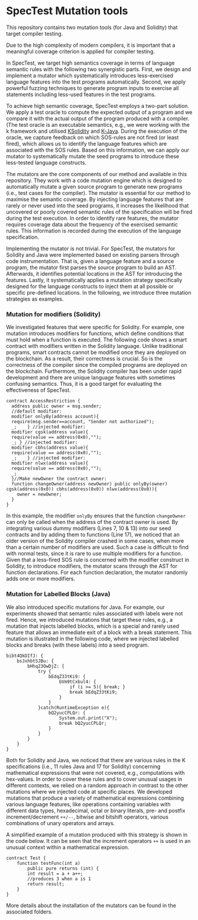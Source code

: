 # SpecTest Mutation tools

This repository contains two mutation tools (for Java and Solidity) that target compiler testing.

Due to the high complexity of modern compilers, it is important that a meaningful coverage criterion is applied for compiler testing. 

In SpecTest, we target high semantics coverage in terms of language semantic rules with the following two synergistic parts. 
First, we design and implement a mutator which systematically introduces less-exercised language features into the test programs automatically. 
Second, we apply powerful fuzzing techniques to generate program inputs to exercise all statements including less-used features in the test programs.  

To achieve high semantic coverage, SpecTest employs a two-part solution. 
We apply a test oracle to compute the expected output of a program and we compare it with the actual output of the program produced with a compiler.  
(The test oracle is an executable semantics, e.g., we were working with the k framework and utilised [KSolidity](https://github.com/kframework/solidity-semantics) and [K-Java](https://github.com/kframework/java-semantics).
During the execution of the oracle, we capture feedback on which SOS-rules are not fired (or least fired), which allows us to identify the language features which are associated with the SOS rules.
Based on this information, we can apply our mutator to systematically mutate the seed programs to introduce these less-tested language constructs.

The mutators are the core components of our method and available in this repository.
They work with a code mutation engine which is designed to automatically mutate a given source program to generate new programs (i.e., test cases for the compiler). 
The mutator is essential for our method to maximise the semantic coverage. 
By injecting language features that are rarely or never used into the seed programs, it increases the likelihood that uncovered or poorly covered semantic rules of the specification will be fired during the test execution. In order to 
identify rare features, the mutator requires coverage data about the frequency of the exercised semantic rules. This information is recorded during the execution of the language specification. 

Implementing the mutator is not trivial. For SpecTest, the mutators for Solidity and Java were implemented based on existing parsers through code instrumentation. 
That is, given a language feature and a source program, the mutator first parses the source program to build an AST. 
Afterwards, it identifies potential locations in the AST for introducing the features. 
Lastly, it systematically applies a mutation strategy specifically designed for the language constructs to inject them at all possible or specific pre-defined locations. 
In the following, we introduce three mutation strategies as examples. 

### Mutation for modifiers (Solidity)
We investigated features that were specific for Solidity.
For example, one mutation introduces modifiers for functions, which define conditions that must hold when a function is executed.
The following code shows a smart contract with modifiers written in the Solidity language. 
Unlike traditional programs, smart contracts cannot be modified once they are deployed on the blockchain. As a result, their correctness is crucial. 
So is the correctness of the compiler since the compiled programs are deployed on the blockchain. Furthermore, the Solidity compiler has been under rapid development 
and there are unique language features with sometimes confusing semantics.
Thus, it is a good target for evaluating the effectiveness of SpecTest. 

```
contract AccessRestriction {
  address public owner = msg.sender; 
  //default modifier:
  modifier onlyBy(address account){
  require(msg.sender==account, "Sender not authorized");
  _;	} //injected modifier:
  modifier cgsk(address value){ 
  require(value == address(0x0),"");
  _; } //injected modifier:
  modifier cbhs(address value){ 
  require(value == address(0x0),"");
  _;	} //injected modifier:
  modifier nlwx(address value){ 
  require(value == address(0x0),"");
  _;
  }//Make newOwner the contract owner:
  function changeOwner(address newOwner) public onlyBy(owner) cgsk(address(0x0)) cbhs(address(0x0)) nlwx(address(0x0)){
    owner = newOwner;
  }
}
```

In this example, the modifier ``onlyBy`` ensures that the function ``changeOwner`` can only be called when the address of the contract owner is used. 
By integrating various dummy modifiers (Lines 7, 10 \& 13) into our seed contracts and by adding them to functions (Line 17), 
we noticed that an older version of the Solidity compiler crashed in some cases, when more than a certain number of modifiers are used. 
Such a case is difficult to find with normal tests, since it is rare to use multiple modifiers for a function. 
Given that a less-fired SOS rule is concerned with the modifier construct in Solidity, to introduce modifiers, 
the mutator scans through the AST for function declarations. 
For each function declaration, the mutator randomly adds one or more modifiers.



### Mutation for Labelled Blocks (Java)
We also introduced specific mutations for Java.
For example, our experiments showed that semantic rules associated with labels were not fired. 
Hence, we introduced mutations that target these rules, e.g., a mutation that injects labelled blocks, 
which is a special and rarely used feature that allows an immediate exit of a block with a break statement. 
This mutation is illustrated in the following code, where we injected labelled blocks and breaks (with these labels) 
into a seed program.

```
bibt4QkDIfJ: {
	bsJxhbtSJBu: {
		bHhq23OwDjZ: { 
			try {
				bEdqZ33tKi9: {
					bVm9tCxbul4: {
						if (i >= 5){ break; }
						break bEdqZ33tKi9;
					}  
				}
			}catch(RuntimeException e){
				bQ2yucCPLQr: {
					System.out.print("X");
					break bQ2yucCPLQr;
				} 
			} 
		} 
	} 
}
```

Both for Solidity and Java, we noticed that there are various rules in the K specifications (i.e., 11 rules Java and 17 for Solidity)
concerning mathematical expressions that were not covered, e.g., computations with hex-values. 
In order to cover these rules and to cover unusual usages in different contexts, 
we relied on a random approach in contrast to the other mutations where we injected code at specific places.
We developed mutations that produce a variety of mathematical expressions combining various language features, 
like operations containing variables with different data types, hexadecimal, octal or binary literals, pre- and postfix increment/decrement ``++/--``, 
bitwise and bitshift operators, various combinations of unary operators and arrays.

A simplified example of a mutation produced with this strategy is shown in the code below. 
It can be seen that the increment operators ``++`` is used in an unusual context within a mathematical expression. 

```
contract Test {
	function testFunc(int a) 
		public pure returns (int) {
		int result = a + a++; 
		//produces 3 when a is 1
		return result;  
	} 
}
```

More details about the installation of the mutators can be found in the associated folders.


